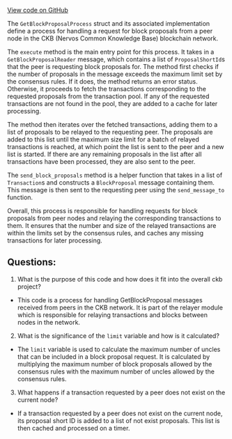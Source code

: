 [View code on GitHub](https://github.com/nervosnetwork/ckb/blob/develop/sync/src/relayer/get_block_proposal_process.rs)

The `GetBlockProposalProcess` struct and its associated implementation define a process for handling a request for block proposals from a peer node in the CKB (Nervos Common Knowledge Base) blockchain network.

The `execute` method is the main entry point for this process. It takes in a `GetBlockProposalReader` message, which contains a list of `ProposalShortId`s that the peer is requesting block proposals for. The method first checks if the number of proposals in the message exceeds the maximum limit set by the consensus rules. If it does, the method returns an error status. Otherwise, it proceeds to fetch the transactions corresponding to the requested proposals from the transaction pool. If any of the requested transactions are not found in the pool, they are added to a cache for later processing.

The method then iterates over the fetched transactions, adding them to a list of proposals to be relayed to the requesting peer. The proposals are added to this list until the maximum size limit for a batch of relayed transactions is reached, at which point the list is sent to the peer and a new list is started. If there are any remaining proposals in the list after all transactions have been processed, they are also sent to the peer.

The `send_block_proposals` method is a helper function that takes in a list of `Transaction`s and constructs a `BlockProposal` message containing them. This message is then sent to the requesting peer using the `send_message_to` function.

Overall, this process is responsible for handling requests for block proposals from peer nodes and relaying the corresponding transactions to them. It ensures that the number and size of the relayed transactions are within the limits set by the consensus rules, and caches any missing transactions for later processing.
## Questions:
 1. What is the purpose of this code and how does it fit into the overall ckb project?
- This code is a process for handling GetBlockProposal messages received from peers in the CKB network. It is part of the relayer module which is responsible for relaying transactions and blocks between nodes in the network.

2. What is the significance of the `limit` variable and how is it calculated?
- The `limit` variable is used to calculate the maximum number of uncles that can be included in a block proposal request. It is calculated by multiplying the maximum number of block proposals allowed by the consensus rules with the maximum number of uncles allowed by the consensus rules.

3. What happens if a transaction requested by a peer does not exist on the current node?
- If a transaction requested by a peer does not exist on the current node, its proposal short ID is added to a list of not exist proposals. This list is then cached and processed on a timer.
